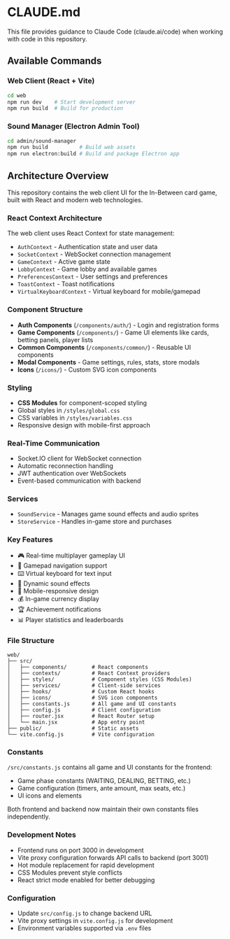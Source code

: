 # CLAUDE.md

This file provides guidance to Claude Code (claude.ai/code) when working with code in this repository.

## Available Commands

### Web Client (React + Vite)
```bash
cd web
npm run dev    # Start development server
npm run build  # Build for production
```

### Sound Manager (Electron Admin Tool)
```bash
cd admin/sound-manager
npm run build          # Build web assets
npm run electron:build # Build and package Electron app
```

## Architecture Overview

This repository contains the web client UI for the In-Between card game, built with React and modern web technologies.

### React Context Architecture

The web client uses React Context for state management:
- `AuthContext` - Authentication state and user data
- `SocketContext` - WebSocket connection management
- `GameContext` - Active game state
- `LobbyContext` - Game lobby and available games
- `PreferencesContext` - User settings and preferences
- `ToastContext` - Toast notifications
- `VirtualKeyboardContext` - Virtual keyboard for mobile/gamepad

### Component Structure

- **Auth Components** (`/components/auth/`) - Login and registration forms
- **Game Components** (`/components/`) - Game UI elements like cards, betting panels, player lists
- **Common Components** (`/components/common/`) - Reusable UI components
- **Modal Components** - Game settings, rules, stats, store modals
- **Icons** (`/icons/`) - Custom SVG icon components

### Styling

- **CSS Modules** for component-scoped styling
- Global styles in `/styles/global.css`
- CSS variables in `/styles/variables.css`
- Responsive design with mobile-first approach

### Real-Time Communication

- Socket.IO client for WebSocket connection
- Automatic reconnection handling
- JWT authentication over WebSockets
- Event-based communication with backend

### Services

- `SoundService` - Manages game sound effects and audio sprites
- `StoreService` - Handles in-game store and purchases

### Key Features

- 🎮 Real-time multiplayer gameplay UI
- 🎯 Gamepad navigation support
- ⌨️ Virtual keyboard for text input
- 🎵 Dynamic sound effects
- 📱 Mobile-responsive design
- 💰 In-game currency display
- 🏆 Achievement notifications
- 📊 Player statistics and leaderboards

### File Structure

```
web/
├── src/
│   ├── components/        # React components
│   ├── contexts/          # React Context providers
│   ├── styles/            # Component styles (CSS Modules)
│   ├── services/          # Client-side services
│   ├── hooks/             # Custom React hooks
│   ├── icons/             # SVG icon components
│   ├── constants.js       # All game and UI constants
│   ├── config.js          # Client configuration
│   ├── router.jsx         # React Router setup
│   └── main.jsx           # App entry point
├── public/                # Static assets
└── vite.config.js         # Vite configuration
```

### Constants

`/src/constants.js` contains all game and UI constants for the frontend:
- Game phase constants (WAITING, DEALING, BETTING, etc.)
- Game configuration (timers, ante amount, max seats, etc.) 
- UI icons and elements

Both frontend and backend now maintain their own constants files independently.

### Development Notes

- Frontend runs on port 3000 in development
- Vite proxy configuration forwards API calls to backend (port 3001)
- Hot module replacement for rapid development
- CSS Modules prevent style conflicts
- React strict mode enabled for better debugging

### Configuration

- Update `src/config.js` to change backend URL
- Vite proxy settings in `vite.config.js` for development
- Environment variables supported via `.env` files